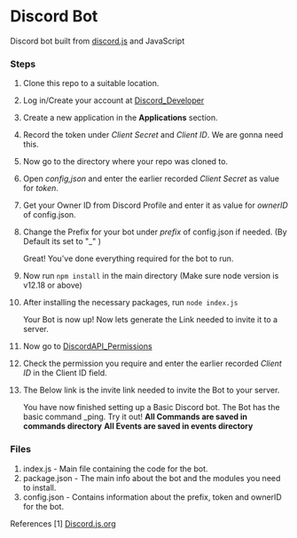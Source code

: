 # Discord Bot 
Discord bot built from [discord.js](https://discord.js.org/#/) and JavaScript

### Steps

1. Clone this repo to a suitable location.
2. Log in/Create your account at [Discord_Developer](https://discord.com/developers)
3. Create a new application in the **Applications** section.
4. Record the token under *Client Secret* and  *Client ID*. We are gonna need this. 
5. Now go to the directory where your repo was cloned to.
6. Open *config,json* and enter the earlier recorded *Client Secret* as value for *token*. 
7. Get your Owner ID from Discord Profile and enter it as value for *ownerID* of config.json.
8. Change the Prefix for your bot under *prefix* of config.json if needed. (By Default its set to "_" )

    Great! You've done everything required for the bot to run.

9. Now run ```npm install``` in the main directory (Make sure node version is v12.18 or above)
10. After installing the necessary packages, run ```node index.js```

    Your Bot is now up! Now lets generate the Link needed to invite it to a server.

11. Now go to [DiscordAPI_Permissions](https://discordapi.com/permissions.html)
12. Check the permission you require and enter the earlier recorded *Client ID* in the Client ID field.
13. The Below link is the invite link needed to invite the Bot to your server.

    You have now finished setting up a Basic Discord bot.
    The Bot has the basic command _ping. Try it out!
    **All Commands are saved in commands directory**
    **All Events are saved in events directory**  

### Files

1. index.js - Main file containing the code for the bot.
2. package.json - The main info about the bot and the modules you need to install.
3. config.json - Contains information about the prefix, token and ownerID for the bot.


References
 \[1\] [Discord.js.org](https://discord.js.org/)
